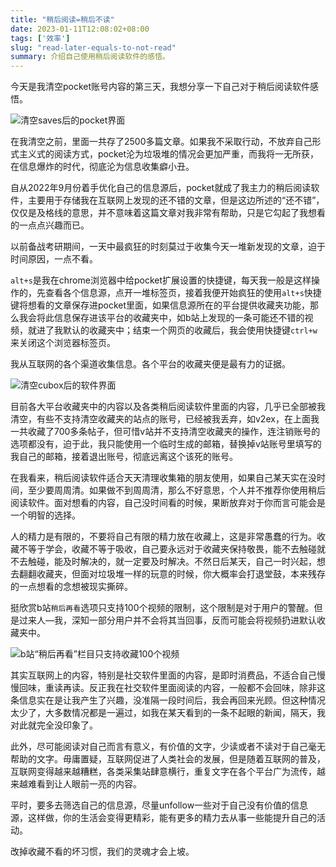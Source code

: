 ```yaml
---
title: "稍后阅读=稍后不读"
date: 2023-01-11T12:08:02+08:00
tags: ['效率']
slug: "read-later-equals-to-not-read"
summary: 介绍自己使用稍后阅读软件的感悟。
---
```


今天是我清空pocket账号内容的第三天，我想分享一下自己对于稍后阅读软件感悟。

![清空saves后的pocket界面](https://vip2.loli.net/2023/01/11/DvuZG1efoNx7CAB.webp)

在我清空之前，里面一共存了2500多篇文章。如果我不采取行动，不放弃自己形式主义式的阅读方式，pocket沦为垃圾堆的情况会更加严重，而我将一无所获，在信息爆炸的时代，彻底沦为信息收集癖小丑。

自从2022年9月份着手优化自己的信息源后，pocket就成了我主力的稍后阅读软件，主要用于存储我在互联网上发现的还不错的文章，但是这边所述的“还不错”，仅仅是及格线的意思，并不意味着这篇文章对我非常有帮助，只是它勾起了我想看的一点点兴趣而已。

以前备战考研期间，一天中最疯狂的时刻莫过于收集今天一堆新发现的文章，迫于时间原因，一点不看。

`alt+s`是我在chrome浏览器中给pocket扩展设置的快捷键，每天我一般是这样操作的，先查看各个信息源，点开一堆标签页，接着我便开始疯狂的使用`alt+s`快捷键将想看的文章保存进pocket里面，如果信息源所在的平台提供收藏夹功能，那么我会将此信息保存进该平台的收藏夹中，如b站上发现的一条可能还不错的视频，就进了我默认的收藏夹中；结束一个网页的收藏后，我会使用快捷键`ctrl+w`来关闭这个浏览器标签页。

我从互联网的各个渠道收集信息。各个平台的收藏夹便是最有力的证据。

![清空cubox后的软件界面](https://vip2.loli.net/2023/01/11/EVoPsmS85leutnr.webp)

目前各大平台收藏夹中的内容以及各类稍后阅读软件里面的内容，几乎已全部被我清空，有些不支持清空收藏夹的站点的账号，已经被我丢弃，如v2ex，在上面我一共收藏了700多条帖子，但可惜v站并不支持清空收藏夹的操作，连注销账号的选项都没有，迫于此，我只能使用一个临时生成的邮箱，替换掉v站账号里填写的我自己的邮箱，接着退出账号，彻底远离这个该死的账号。

在我看来，稍后阅读软件适合天天清理收集箱的朋友使用，如果自己某天实在没时间，至少要周周清。如果做不到周周清，那么不好意思，个人并不推荐你使用稍后阅读软件。面对想看的内容，自己没时间看的时候，果断放弃对于你而言可能会是一个明智的选择。

人的精力是有限的，不要将自己有限的精力放在收藏上，这是非常愚蠢的行为。收藏不等于学会，收藏不等于吸收，自己要永远对于收藏夹保持敬畏，能不去触碰就不去触碰，能及时解决的，就一定要及时解决。不然日后某天，自己一时兴起，想去翻翻收藏夹，但面对垃圾堆一样的玩意的时候，你大概率会打退堂鼓，本来残存的一点想看的念想被现实撕碎。

挺欣赏b站`稍后再看`选项只支持100个视频的限制，这个限制是对于用户的警醒。但是过来人—我，深知一部分用户并不会将其当回事，反而可能会将视频扔进默认收藏夹中。

![b站“稍后再看”栏目只支持收藏100个视频](https://vip2.loli.net/2023/01/11/jZOdtugQ6qbxL2y.webp)

其实互联网上的内容，特别是社交软件里面的内容，是即时消费品，不适合自己慢慢回味，重读再读。反正我在社交软件里面阅读的内容，一般都不会回味，除非这条信息实在是让我产生了兴趣，没准隔一段时间后，我会再回来光顾。但这种情况太少了，大多数情况都是一遍过，如我在某天看到的一条不起眼的新闻，隔天，我对此就完全没印象了。

此外，尽可能阅读对自己而言有意义，有价值的文字，少读或者不读对于自己毫无帮助的文字。毋庸置疑，互联网促进了人类社会的发展，但是随着互联网的普及，互联网变得越来越糟糕，各类采集站肆意横行，重复文字在各个平台广为流传，越来越难看到让人眼前一亮的内容。

平时，要多去筛选自己的信息源，尽量unfollow一些对于自己没有价值的信息源，这样做，你的生活会变得更精彩，能有更多的精力去从事一些能提升自己的活动。

改掉收藏不看的坏习惯，我们的灵魂才会上坡。

